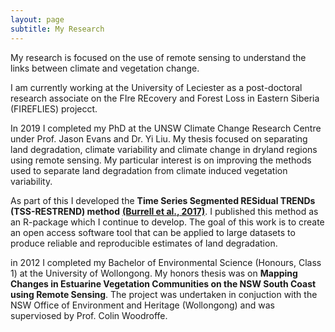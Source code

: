 ```yaml
---
layout: page
subtitle: My Research
---
```


My research is focused on the use of remote sensing to understand the links between climate and vegetation change.  

I am currently working at the University of Leciester as a post-doctoral research associate on the FIre REcovery and Forest Loss in Eastern Siberia (FIREFLIES) projecct.  

In 2019 I completed my PhD at the UNSW Climate Change Research Centre under Prof. Jason Evans and Dr. Yi Liu. My thesis focused on separating land degradation, climate variability and climate change in dryland regions using remote sensing. My particular interest is on improving the methods used to separate land degradation from climate induced vegetation variability. 

As part of this I developed the **Time Series Segmented RESidual TRENDs (TSS-RESTREND) method** [**(Burrell et al., 2017)**](http://www.sciencedirect.com/science/article/pii/S0034425717302171). I published this method as an R-package which I continue to develop. The goal of this work is to create an open access software tool that can be applied to large datasets to produce reliable and reproducible estimates of land degradation.

in 2012 I completed my Bachelor of Environmental Science (Honours, Class 1) at the University of Wollongong. My honors thesis was on **Mapping Changes in Estuarine Vegetation Communities on the NSW South Coast using Remote Sensing**. The project was undertaken in conjuction with the NSW Office of Environment and Heritage (Wollongong) and was superviosed by Prof. Colin Woodroffe.  
